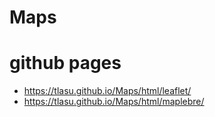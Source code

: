 # Maps

# github pages
- https://tlasu.github.io/Maps/html/leaflet/
- https://tlasu.github.io/Maps/html/maplebre/
